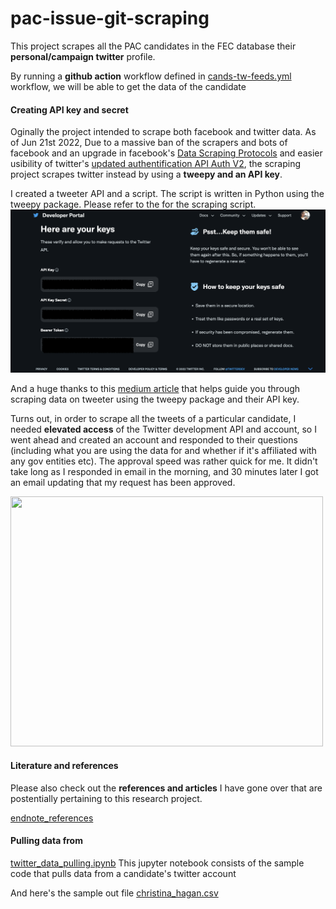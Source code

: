# pac-issue-git-scraping
This project scrapes all the PAC candidates in the FEC database their **personal/campaign twitter** profile. 


By running a **github action** workflow defined in [cands-tw-feeds.yml](.github/workflows/cands-tw-feeds.yml) workflow, we will be able to get the data of the candidate
#### Creating API key and secret
Oginally the project intended to scrape both facebook and twitter data. As of Jun 21st 2022, Due to a massive ban of the scrapers and bots of facebook and an upgrade in facebook's [Data Scraping Protocols](https://developers.facebook.com/docs/development/terms-and-policies/automated-data-collection/) and easier usibility of twitter's [updated authentification API Auth V2](https://developer.twitter.com/en/docs/authentication/oauth-2-0), the scraping project scrapes twitter instead by using a **tweepy and an API key**. 

I created a tweeter API and a script. The script is written in Python using the tweepy package. Please refer to the []() for the scraping script.
![tw-api-interface](img/tw-api-interface.png)

And a huge thanks to this [medium article](https://dev.to/twitterdev/a-comprehensive-guide-for-using-the-twitter-api-v2-using-tweepy-in-python-15d9) that helps guide you through scraping data on tweeter using the tweepy package and their API key.

Turns out, in order to scrape all the tweets of a particular candidate, I needed **elevated access** of the Twitter development API and account, so I went ahead and created an account and responded to their questions (including what you are using the data for and whether if it's affiliated with any gov entities etc). The approval speed was rather quick for me. It didn't take long as I responded in email in the morning, and 30 minutes later I got an email updating that my request has been approved. 

<img src="https://github.com/shiyis/pac-cands-git-scraping/blob/main/img/tw-ea-email.png" width="500" height="400">

#### Literature and references
Please also check out the **references and articles** I have gone over that are postentially pertaining to this research project. 

[endnote_references](endnote_references.txt)


#### Pulling data from 
[twitter_data_pulling.ipynb](./twitter_data_pulling.ipynb) This jupyter notebook consists of the sample code that pulls data from a candidate's twitter account 

And here's the sample out file [christina_hagan.csv](./out.csv)
